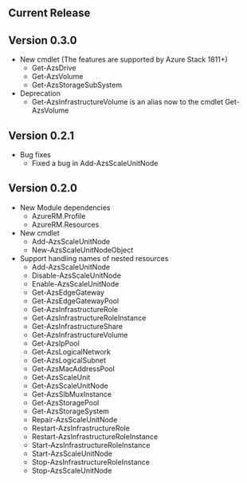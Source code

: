 ﻿<!--
    Please leave this section at the top of the change log.

    Changes for the current release should go under the section titled "Current Release", and should adhere to the following format:

    ## Current Release
    * Overview of change #1
        - Additional information about change #1
    * Overview of change #2
        - Additional information about change #2
        - Additional information about change #2
    * Overview of change #3
    * Overview of change #4
        - Additional information about change #4

    ## YYYY.MM.DD - Version X.Y.Z (Previous Release)
    * Overview of change #1
        - Additional information about change #1
-->
## Current Release

## Version 0.3.0
* New cmdlet (The features are supported by Azure Stack 1811+)
	* Get-AzsDrive
	* Get-AzsVolume
	* Get-AzsStorageSubSystem
* Deprecation
	* Get-AzsInfrastructureVolume is an alias now to the cmdlet Get-AzsVolume

## Version 0.2.1
* Bug fixes
	* Fixed a bug in Add-AzsScaleUnitNode

## Version 0.2.0
* New Module dependencies
	* AzureRM.Profile
	* AzureRM.Resources
* New cmdlet
	* Add-AzsScaleUnitNode
	* New-AzsScaleUnitNodeObject
* Support handling names of nested resources
	* Add-AzsScaleUnitNode
	* Disable-AzsScaleUnitNode
	* Enable-AzsScaleUnitNode
	* Get-AzsEdgeGateway
	* Get-AzsEdgeGatewayPool
	* Get-AzsInfrastructureRole
	* Get-AzsInfrastructureRoleInstance
	* Get-AzsInfrastructureShare
	* Get-AzsInfrastructureVolume
	* Get-AzsIpPool
	* Get-AzsLogicalNetwork
	* Get-AzsLogicalSubnet
	* Get-AzsMacAddressPool
	* Get-AzsScaleUnit
	* Get-AzsScaleUnitNode
	* Get-AzsSlbMuxInstance
	* Get-AzsStoragePool
	* Get-AzsStorageSystem
	* Repair-AzsScaleUnitNode
	* Restart-AzsInfrastructureRole
	* Restart-AzsInfrastructureRoleInstance
	* Start-AzsInfrastructureRoleInstance
	* Start-AzsScaleUnitNode
	* Stop-AzsInfrastructureRoleInstance
	* Stop-AzsScaleUnitNode